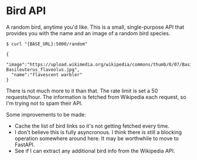 # Bird API

A random bird, anytime you'd like. This is a small, single-purpose API that provides you with the name and an image of a random bird species.

```
$ curl "{BASE_URL}:5000/random"

{
  "image":"https://upload.wikimedia.org/wikipedia/commons/thumb/0/07/Basileuterus_flaveolus.jpg/749px-Basileuterus_flaveolus.jpg",
  "name":"flavescent warbler"
}
```

There is not much more to it than that. The rate limit is set a 50 requests/hour. The information is fetched from Wikipedia each request, so I'm trying not to spam their API.

Some improvements to be made:
- Cache the list of bird links so it's not getting fetched every time.
- I don't believe this is fully asyncronous. I think there is still a blocking operation somewhere around here. It may be worthwhile to move to FastAPI.
- See if I can extract any additional bird info from the Wikipedia API.
